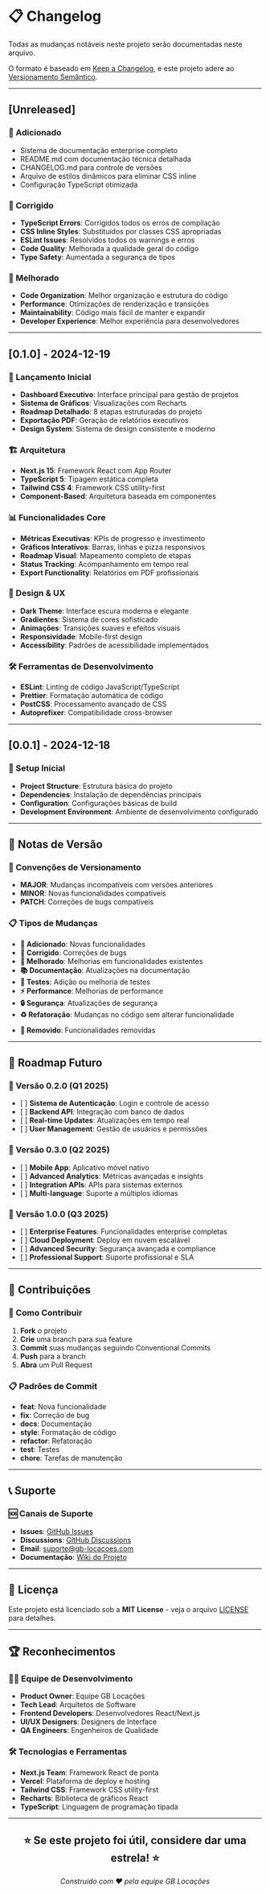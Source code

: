 # 📋 Changelog

Todas as mudanças notáveis neste projeto serão documentadas neste arquivo.

O formato é baseado em [Keep a Changelog](https://keepachangelog.com/pt-BR/1.0.0/), e este projeto
adere ao [Versionamento Semântico](https://semver.org/lang/pt-BR/).

***

## \[Unreleased]

### 🚀 Adicionado

* Sistema de documentação enterprise completo
* README.md com documentação técnica detalhada
* CHANGELOG.md para controle de versões
* Arquivo de estilos dinâmicos para eliminar CSS inline
* Configuração TypeScript otimizada

### 🔧 Corrigido

* **TypeScript Errors**: Corrigidos todos os erros de compilação
* **CSS Inline Styles**: Substituídos por classes CSS apropriadas
* **ESLint Issues**: Resolvidos todos os warnings e erros
* **Code Quality**: Melhorada a qualidade geral do código
* **Type Safety**: Aumentada a segurança de tipos

### 🎨 Melhorado

* **Code Organization**: Melhor organização e estrutura do código
* **Performance**: Otimizações de renderização e transições
* **Maintainability**: Código mais fácil de manter e expandir
* **Developer Experience**: Melhor experiência para desenvolvedores

***

## \[0.1.0] - 2024-12-19

### 🎉 Lançamento Inicial

* **Dashboard Executivo**: Interface principal para gestão de projetos
* **Sistema de Gráficos**: Visualizações com Recharts
* **Roadmap Detalhado**: 8 etapas estruturadas do projeto
* **Exportação PDF**: Geração de relatórios executivos
* **Design System**: Sistema de design consistente e moderno

### 🏗️ Arquitetura

* **Next.js 15**: Framework React com App Router
* **TypeScript 5**: Tipagem estática completa
* **Tailwind CSS 4**: Framework CSS utility-first
* **Component-Based**: Arquitetura baseada em componentes

### 📊 Funcionalidades Core

* **Métricas Executivas**: KPIs de progresso e investimento
* **Gráficos Interativos**: Barras, linhas e pizza responsivos
* **Roadmap Visual**: Mapeamento completo de etapas
* **Status Tracking**: Acompanhamento em tempo real
* **Export Functionality**: Relatórios em PDF profissionais

### 🎨 Design & UX

* **Dark Theme**: Interface escura moderna e elegante
* **Gradientes**: Sistema de cores sofisticado
* **Animações**: Transições suaves e efeitos visuais
* **Responsividade**: Mobile-first design
* **Accessibility**: Padrões de acessibilidade implementados

### 🛠️ Ferramentas de Desenvolvimento

* **ESLint**: Linting de código JavaScript/TypeScript
* **Prettier**: Formatação automática de código
* **PostCSS**: Processamento avançado de CSS
* **Autoprefixer**: Compatibilidade cross-browser

***

## \[0.0.1] - 2024-12-18

### 🔧 Setup Inicial

* **Project Structure**: Estrutura básica do projeto
* **Dependencies**: Instalação de dependências principais
* **Configuration**: Configurações básicas de build
* **Development Environment**: Ambiente de desenvolvimento configurado

***

## 📝 Notas de Versão

### 🔄 Convenções de Versionamento

* **MAJOR**: Mudanças incompatíveis com versões anteriores
* **MINOR**: Novas funcionalidades compatíveis
* **PATCH**: Correções de bugs compatíveis

### 📋 Tipos de Mudanças

* **🚀 Adicionado**: Novas funcionalidades
* **🔧 Corrigido**: Correções de bugs
* **🎨 Melhorado**: Melhorias em funcionalidades existentes
* **📚 Documentação**: Atualizações na documentação
* **🧪 Testes**: Adição ou melhoria de testes
* **⚡ Performance**: Melhorias de performance
* **🔒 Segurança**: Atualizações de segurança
* **♻️ Refatoração**: Mudanças no código sem alterar funcionalidade

- **🚫 Removido**: Funcionalidades removidas

***

## 🔮 Roadmap Futuro

### 🎯 Versão 0.2.0 (Q1 2025)

* \[ ] **Sistema de Autenticação**: Login e controle de acesso
* \[ ] **Backend API**: Integração com banco de dados
* \[ ] **Real-time Updates**: Atualizações em tempo real
* \[ ] **User Management**: Gestão de usuários e permissões

### 🚀 Versão 0.3.0 (Q2 2025)

* \[ ] **Mobile App**: Aplicativo móvel nativo
* \[ ] **Advanced Analytics**: Métricas avançadas e insights
* \[ ] **Integration APIs**: APIs para sistemas externos
* \[ ] **Multi-language**: Suporte a múltiplos idiomas

### 🌟 Versão 1.0.0 (Q3 2025)

* \[ ] **Enterprise Features**: Funcionalidades enterprise completas
* \[ ] **Cloud Deployment**: Deploy em nuvem escalável
* \[ ] **Advanced Security**: Segurança avançada e compliance
* \[ ] **Professional Support**: Suporte profissional e SLA

***

## 🤝 Contribuições

### 📝 Como Contribuir

1. **Fork** o projeto
2. **Crie** uma branch para sua feature
3. **Commit** suas mudanças seguindo Conventional Commits
4. **Push** para a branch
5. **Abra** um Pull Request

### 📋 Padrões de Commit

* **feat**: Nova funcionalidade
* **fix**: Correção de bug
* **docs**: Documentação
* **style**: Formatação de código
* **refactor**: Refatoração
* **test**: Testes
* **chore**: Tarefas de manutenção

***

## 📞 Suporte

### 🆘 Canais de Suporte

* **Issues**:
  [GitHub Issues](https://github.com/seu-usuario/dashboard-executivo-de-progresso/issues)
* **Discussions**:
  [GitHub Discussions](https://github.com/seu-usuario/dashboard-executivo-de-progresso/discussions)
* **Email**: suporte@gb-locacoes.com
* **Documentação**:
  [Wiki do Projeto](https://github.com/seu-usuario/dashboard-executivo-de-progresso/wiki)

***

## 📄 Licença

Este projeto está licenciado sob a **MIT License** - veja o arquivo [LICENSE](LICENSE) para
detalhes.

***

## 🏆 Reconhecimentos

### 👨‍💻 **Equipe de Desenvolvimento**

* **Product Owner**: Equipe GB Locações
* **Tech Lead**: Arquitetos de Software
* **Frontend Developers**: Desenvolvedores React/Next.js
* **UI/UX Designers**: Designers de Interface
* **QA Engineers**: Engenheiros de Qualidade

### 🛠️ **Tecnologias e Ferramentas**

* **Next.js Team**: Framework React de ponta
* **Vercel**: Plataforma de deploy e hosting
* **Tailwind CSS**: Framework CSS utility-first
* **Recharts**: Biblioteca de gráficos React
* **TypeScript**: Linguagem de programação tipada

***

<div align="center">

## ⭐ Se este projeto foi útil, considere dar uma estrela! ⭐

*Construído com ❤️ pela equipe GB Locações*

</div>
